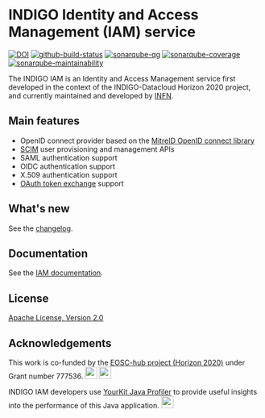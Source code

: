 # INDIGO Identity and Access Management (IAM) service

[![DOI](https://zenodo.org/badge/DOI/10.5281/zenodo.3496834.svg)](https://doi.org/10.5281/zenodo.3496834)
[![github-build-status](https://github.com/indigo-iam/iam/actions/workflows/maven.yml/badge.svg)](https://github.com/indigo-iam/iam/actions/workflows/maven.yml)
[![sonarqube-qg](https://sonarcloud.io/api/project_badges/measure?project=indigo-iam_iam&metric=alert_status)](https://sonarcloud.io/dashboard?id=indigo-iam_iam)
[![sonarqube-coverage](https://sonarcloud.io/api/project_badges/measure?project=indigo-iam_iam&metric=coverage)](https://sonarcloud.io/dashboard?id=indigo-iam_iam)
[![sonarqube-maintainability](https://sonarcloud.io/api/project_badges/measure?project=indigo-iam_iam&metric=sqale_rating)](https://sonarcloud.io/dashboard?id=indigo-iam_iam)

The INDIGO IAM is an Identity and Access Management service first developed in the
context of the INDIGO-Datacloud Horizon 2020 project, and currently maintained and
developed by [INFN][infn].

## Main features

- OpenID connect provider based on the [MitreID OpenID connect library][mitreid]
- [SCIM][scim] user provisioning and management APIs
- SAML authentication support
- OIDC authentication support
- X.509 authentication support
- [OAuth token exchange][token-exchange] support

## What's new

See the [changelog](CHANGELOG.md).

## Documentation

See the [IAM documentation][iam-doc].

## License

[Apache License, Version 2.0](https://www.apache.org/licenses/LICENSE-2.0)

## Acknowledgements

This work is co-funded by the [EOSC-hub project (Horizon 2020)][eosc-hub] under Grant number 777536.
<img src="https://wiki.eosc-hub.eu/download/attachments/18973612/EU-logo-mini.png?version=2&modificationDate=1603899760369&api=v2" height="24">
<img src="https://wiki.eosc-hub.eu/download/attachments/18973612/eosc-hub-web.png?version=1&modificationDate=1516099993132&api=v2" height="24">

INDIGO IAM developers use [YourKit Java Profiler](http://www.yourkit.com/) to provide useful insights into the performance of this Java application. 
<img src="https://www.yourkit.com/images/yklogo.png" height="24">

[indigo-datacloud]: https://www.indigo-datacloud.eu/ 
[mitreid]: https://github.com/mitreid-connect/OpenID-Connect-Java-Spring-Server
[scim]: http://www.simplecloud.info/
[token-exchange]: https://tools.ietf.org/html/draft-ietf-oauth-token-exchange-09
[iam-doc]: https://indigo-iam.github.io
[eosc-hub]: https://www.eosc-hub.eu/
[infn]: https://home.infn.it/it/

